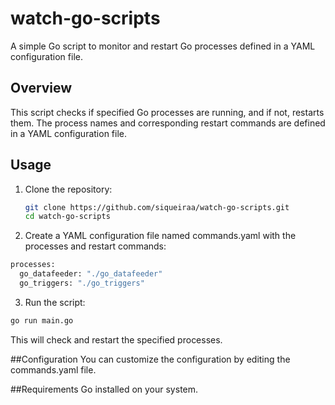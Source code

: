 # watch-go-scripts

A simple Go script to monitor and restart Go processes defined in a YAML configuration file.

## Overview

This script checks if specified Go processes are running, and if not, restarts them. The process names and corresponding restart commands are defined in a YAML configuration file.

## Usage

1. Clone the repository:

   ```bash
   git clone https://github.com/siqueiraa/watch-go-scripts.git
   cd watch-go-scripts
    ```
2. Create a YAML configuration file named commands.yaml with the processes and restart commands:

```bash 
processes:
  go_datafeeder: "./go_datafeeder"
  go_triggers: "./go_triggers"
```

3. Run the script:
```bash 
go run main.go
```
This will check and restart the specified processes.

##Configuration
You can customize the configuration by editing the commands.yaml file.

##Requirements
Go installed on your system.
